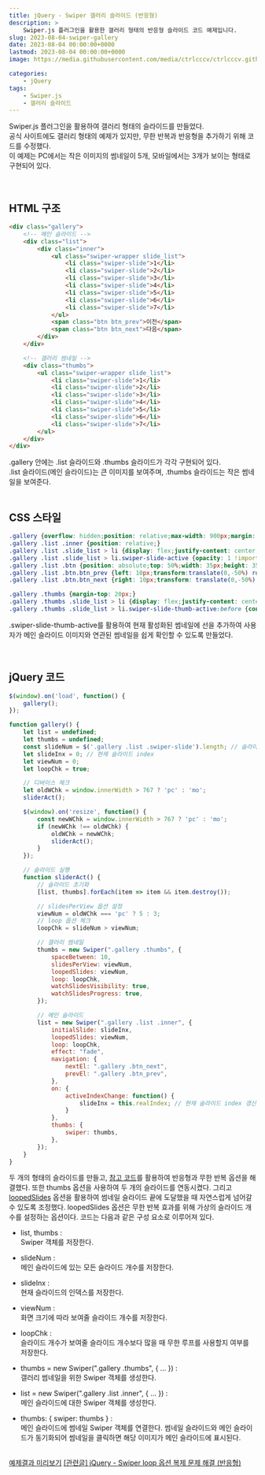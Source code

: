 ```yaml
---
title: jQuery - Swiper 갤러리 슬라이드 (반응형)
description: >  
    Swiper.js 플러그인을 활용한 갤러리 형태의 반응형 슬라이드 코드 예제입니다.
slug: 2023-08-04-swiper-gallery
date: 2023-08-04 00:00:00+0000
lastmod: 2023-08-04 00:00:00+0000
image: https://media.githubusercontent.com/media/ctrlcccv/ctrlcccv.github.io/master/assets/img/post/swiper-gallery.webp

categories:
    - jQuery
tags:
    - Swiper.js
    - 갤러리 슬라이드
---
```

Swiper.js 플러그인을 활용하여 갤러리 형태의 슬라이드를 만들었다.  
공식 사이트에도 갤러리 형태의 예제가 있지만, 무한 반복과 반응형을 추가하기 위해 코드를 수정했다.  
이 예제는 PC에서는 작은 이미지의 썸네일이 5개, 모바일에서는 3개가 보이는 형태로 구현되어 있다.  


<div class="ads_wrap">
<ins class="adsbygoogle"
     style="display:block; text-align:center;"
     data-ad-layout="in-article"
     data-ad-format="fluid"
     data-ad-client="ca-pub-8535540836842352"
     data-ad-slot="2974559225"></ins>
<script>
     (adsbygoogle = window.adsbygoogle || []).push({});
</script>
</div>

<br>

## HTML 구조
```html
<div class="gallery">
    <!-- 메인 슬라이드 -->
    <div class="list">
        <div class="inner">
            <ul class="swiper-wrapper slide_list">
                <li class="swiper-slide">1</li>
                <li class="swiper-slide">2</li>
                <li class="swiper-slide">3</li>
                <li class="swiper-slide">4</li>
                <li class="swiper-slide">5</li>
                <li class="swiper-slide">6</li>
                <li class="swiper-slide">7</li>
            </ul>
            <span class="btn btn_prev">이전</span>
            <span class="btn btn_next">다음</span>
        </div>
    </div>

    <!-- 갤러리 썸네일 -->
    <div class="thumbs">
        <ul class="swiper-wrapper slide_list">
            <li class="swiper-slide">1</li>
            <li class="swiper-slide">2</li>
            <li class="swiper-slide">3</li>
            <li class="swiper-slide">4</li>
            <li class="swiper-slide">5</li>
            <li class="swiper-slide">6</li>
            <li class="swiper-slide">7</li>
        </ul>
    </div>
</div>
```
.gallery 안에는 .list 슬라이드와 .thumbs 슬라이드가 각각 구현되어 있다.  
.list 슬라이드(메인 슬라이드)는 큰 이미지를 보여주며, .thumbs 슬라이드는 작은 썸네일을 보여준다.  
<br>

## CSS 스타일
```css
.gallery {overflow: hidden;position: relative;max-width: 900px;margin: 40px auto 0;}
.gallery .list .inner {position: relative;}
.gallery .list .slide_list > li {display: flex;justify-content: center;align-items: center;height:300px;background: #8ab4f8;font-size: 48px;opacity: 0 !important;}
.gallery .list .slide_list > li.swiper-slide-active {opacity: 1 !important;} 
.gallery .list .btn {position: absolute;top: 50%;width: 35px;height: 35px;background:url('images/arrow.png') center center no-repeat;background-size: contain;text-indent: -999em;z-index: 1;}
.gallery .list .btn.btn_prev {left: 10px;transform:translate(0,-50%) rotateY(180deg);}
.gallery .list .btn.btn_next {right: 10px;transform: translate(0,-50%) ;}

.gallery .thumbs {margin-top: 20px;}
.gallery .thumbs .slide_list > li {display: flex;justify-content: center;align-items: center;position: relative;height:100px;background: #ddd;background: #8ab4f8;font-size: 24px;cursor: pointer;}
.gallery .thumbs .slide_list > li.swiper-slide-thumb-active:before {content:'';position: absolute;top: 0;right: 0;bottom: 0;left: 0;border: 4px solid #000;z-index: 1;}
```
.swiper-slide-thumb-active를 활용하여 현재 활성화된 썸네일에 선을 추가하여 사용자가 메인 슬라이드 이미지와 연관된 썸네일을 쉽게 확인할 수 있도록 만들었다.


<div class="ads_wrap">
<ins class="adsbygoogle"
     style="display:block; text-align:center;"
     data-ad-layout="in-article"
     data-ad-format="fluid"
     data-ad-client="ca-pub-8535540836842352"
     data-ad-slot="2974559225"></ins>
<script>
     (adsbygoogle = window.adsbygoogle || []).push({});
</script>
</div>

<br>

## jQuery 코드
```js
$(window).on('load', function() {
    gallery();
});

function gallery() {
    let list = undefined;
    let thumbs = undefined;
    const slideNum = $('.gallery .list .swiper-slide').length; // 슬라이드 총 개수
    let slideInx = 0; // 현재 슬라이드 index
    let viewNum = 0;
    let loopChk = true;

    // 디바이스 체크
    let oldWChk = window.innerWidth > 767 ? 'pc' : 'mo';
    sliderAct();

    $(window).on('resize', function() {
        const newWChk = window.innerWidth > 767 ? 'pc' : 'mo';
        if (newWChk !== oldWChk) {
            oldWChk = newWChk;
            sliderAct();
        }
    });

    // 슬라이드 실행
    function sliderAct() {
        // 슬라이드 초기화
        [list, thumbs].forEach(item => item && item.destroy());

        // slidesPerView 옵션 설정
        viewNum = oldWChk === 'pc' ? 5 : 3;
        // loop 옵션 체크
        loopChk = slideNum > viewNum;

        // 갤러리 썸네일
        thumbs = new Swiper(".gallery .thumbs", {
            spaceBetween: 10,
            slidesPerView: viewNum,
            loopedSlides: viewNum,
            loop: loopChk,
            watchSlidesVisibility: true,
            watchSlidesProgress: true,
        });

        // 메인 슬라이드
        list = new Swiper(".gallery .list .inner", {
            initialSlide: slideInx,
            loopedSlides: viewNum,
            loop: loopChk,
            effect: "fade",
            navigation: {
                nextEl: ".gallery .btn_next",
                prevEl: ".gallery .btn_prev",
            },
            on: {
                activeIndexChange: function() {
                    slideInx = this.realIndex; // 현재 슬라이드 index 갱신
                }
            },
            thumbs: {
                swiper: thumbs,
            },
        });
    }
}
```
두 개의 형태의 슬라이드를 만들고, [참고 코드](https://ctrlcccv.github.io/code/2023-01-31-swiper-loop/)를 활용하여 반응형과 무한 반복 옵션을 해결했다. 또한 thumbs 옵션을 사용하여 두 개의 슬라이드를 연동시켰다. 그리고 [loopedSlides](https://swiperjs.com/swiper-api#param-loopedSlides) 옵션을 활용하여 썸네일 슬라이드 끝에 도달했을 때 자연스럽게 넘어갈 수 있도록 조정했다. loopedSlides 옵션은 무한 반복 효과를 위해 가상의 슬라이드 개수를 설정하는 옵션이다. 
코드는 다음과 같은 구성 요소로 이루어져 있다.  

* list, thumbs :   
Swiper 객체를 저장한다.  

* slideNum :   
메인 슬라이드에 있는 모든 슬라이드 개수를 저장한다.  

* slideInx :   
현재 슬라이드의 인덱스를 저장한다.  

* viewNum :   
화면 크기에 따라 보여줄 슬라이드 개수를 저장한다.  

* loopChk :   
슬라이드 개수가 보여줄 슬라이드 개수보다 많을 때 무한 루프를 사용할지 여부를 저장한다.  

* thumbs = new Swiper(".gallery .thumbs", { ... }) :  
갤러리 썸네일을 위한 Swiper 객체를 생성한다.  

* list = new Swiper(".gallery .list .inner", { ... }) :  
메인 슬라이드에 대한 Swiper 객체를 생성한다.  

* thumbs: { swiper: thumbs } :   
메인 슬라이드에 썸네일 Swiper 객체를 연결한다. 썸네일 슬라이드와 메인 슬라이드가 동기화되어 썸네일을 클릭하면 해당 이미지가 메인 슬라이드에 표시된다.   

<br>

<div class="btn_wrap">
    <a target="_blank" href="https://ctrlcccv.github.io/ctrlcccv-demo/2023-08-04-swiper-gallery/">예제결과 미리보기</a>
    <a href="https://ctrlcccv.github.io/code/2023-01-31-swiper-loop/">[관련글] jQuery - Swiper loop 옵션 복제 문제 해결 (반응형)</a>
</div>


